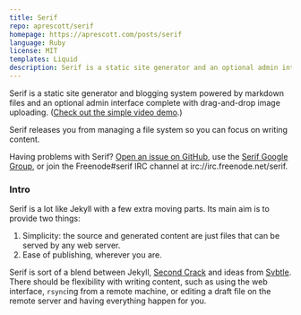 ```yaml
---
title: Serif
repo: aprescott/serif
homepage: https://aprescott.com/posts/serif
language: Ruby
license: MIT
templates: Liquid
description: Serif is a static site generator and an optional admin interface
---
```


Serif is a static site generator and blogging system powered by markdown files and an optional admin interface complete with drag-and-drop image uploading. ([Check out the simple video demo](https://docs.google.com/open?id=0BxPQpxGSOOyKS1J4MmlnM3JIaXM).)

Serif releases you from managing a file system so you can focus on writing content.

Having problems with Serif? [Open an issue on GitHub](https://github.com/aprescott/serif/issues), use the [Serif Google Group](https://groups.google.com/forum/#!forum/serif-rb), or join the Freenode#serif IRC channel at irc://irc.freenode.net/serif.

### Intro

Serif is a lot like Jekyll with a few extra moving parts. Its main aim is to provide two things:

1. Simplicity: the source and generated content are just files that can be served by any web server.
2. Ease of publishing, wherever you are.

Serif is sort of a blend between Jekyll, [Second Crack](https://github.com/marcoarment/secondcrack) and ideas from [Svbtle](http://dcurt.is/codename-svbtle). There should be flexibility with writing content, such as using the web interface, `rsync`ing from a remote machine, or editing a draft file on the remote server and having everything happen for you.
